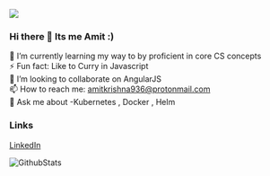 ![](https://komarev.com/ghpvc/?username=amitkrishna&label=PROFILE+VIEWS&color=blue)

### Hi there 👋 Its me Amit :)
 🌱 I’m currently learning my way to by proficient in core CS concepts<br/>
 ⚡ Fun fact: Like to Curry in Javascript<br/>
 👯 I’m looking to collaborate on AngularJS <br/>
  📫 How to reach me: amitkrishna936@protonmail.com<br/>
  💬 Ask me about -Kubernetes , Docker , Helm
  
  ### Links

[LinkedIn](https://linkedin.com/in/imamitkrishna)

![GithubStats](https://github-readme-stats.vercel.app/api?username=amitkrishna&show_icons=true&title_color=ffffff&icon_color=bluef&text_color=daf7dc&bg_color=191919)

<!--
**amitkrishna/amitkrishna** is a ✨ _special_ ✨ repository because its `README.md` (this file) appears on your GitHub profile.

Here are some ideas to get you started:

- 🔭 I’m currently working on ...
- 🌱 I’m currently learning ...
- 👯 I’m looking to collaborate on ...
- 🤔 I’m looking for help with ...
- 💬 Ask me about ...
- 📫 How to reach me: ...
- 😄 Pronouns: ...
- ⚡ Fun fact: ...
   Software Developer Intern @SAP 💻                                  
  🎓 Grad. Student Software Engineering  |   Problem Solver  | Dev-ops   | K8s | Helm


-->
